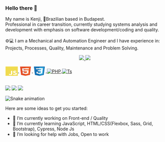 ### Hello there 👋
My name is Kenji, 📍Brazilian based in Budapest. <br>
Professional in career transition, currently studying systems analysis and development with
 emphasis on software development/coding and quality. <br><br>⚙💻 I am a Mechanical and Automation Engineer
 and I have experience in: Projects, Processes, Quality, Maintenance and Problem Solving.

<div align="center">
  <a href="https://github.com/kenjiRN">
  <img height="160em" src="https://github-readme-stats.vercel.app/api?username=KenjiRN&show_icons=true&theme=dracula&include_all_commits=true&count_private=true"/>
  <img height="160em" src="https://github-readme-stats.vercel.app/api/top-langs/?username=KenjiRN&layout=compact&langs_count=7&theme=dracula"/>
</div>

<div style="display: inline_block"><br>
  <img align="center" alt="Js" height="30" width="40" src="https://raw.githubusercontent.com/devicons/devicon/master/icons/javascript/javascript-plain.svg">
  
  
  <img align="center" alt="HTML" height="30" width="40" src="https://raw.githubusercontent.com/devicons/devicon/master/icons/html5/html5-original.svg">
  <img align="center" alt="CSS" height="30" width="40" src="https://raw.githubusercontent.com/devicons/devicon/master/icons/css3/css3-original.svg">
  <img align="center" alt="PHP" height="50" width="60" src="https://cdn.jsdelivr.net/gh/devicons/devicon/icons/php/php-plain.svg">
  <img align="center" alt="Ts" height="60" width="70" src="https://cdn.jsdelivr.net/gh/devicons/devicon/icons/nodejs/nodejs-original-wordmark.svg">
<!-- 
  <img align="right" alt="Rafa-pic" height="150" style="border-radius:50px;" src="https://media.discordapp.net/attachments/639956127056134178/890373478988013628/Publicacoes_Instagram_1_1.png?width=676&height=676"> -->
</div>
  
  ##
 
<div> 

  <a href="https://instagram.com/KenjiRN" target="_blank"><img src="https://img.shields.io/badge/-Instagram-%23E4405F?style=for-the-badge&logo=instagram&logoColor=white" target="_blank"></a>
  <a href = "mailto:kenji_nakajima@hotmail.com"><img src="https://img.shields.io/badge/-Gmail-%23333?style=for-the-badge&logo=gmail&logoColor=white" target="_blank"></a>
  <a href="https://www.linkedin.com/in/kenjinakajima/" target="_blank"><img src="https://img.shields.io/badge/-LinkedIn-%230077B5?style=for-the-badge&logo=linkedin&logoColor=white" target="_blank"></a> 
 
  ![Snake animation](https://github.com/KenjiRN/KenjiRN/blob/output/github-contribution-grid-snake.svg)
 
</div>




Here are some ideas to get you started:

- 🔭 I’m currently working on Front-end / Quality
- 🌱 I’m currently learning JavaScript, HTML/CSS(Flexbox, Sass, Grid, Bootstrap), Cypress, Node Js
- 🤞 I’m looking for help with Jobs, Open to work


